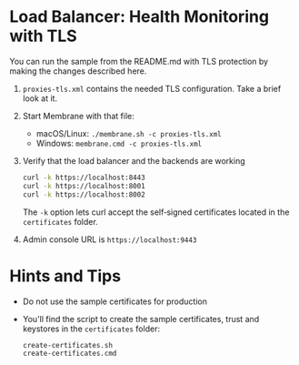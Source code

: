 # Load Balancer: Health Monitoring with TLS

You can run the sample from the README.md with TLS protection by making the changes described here.

1. `proxies-tls.xml` contains the needed TLS configuration. Take a brief look at it.
2. Start Membrane with that file:

    - macOS/Linux: `./membrane.sh -c proxies-tls.xml`
    - Windows: `membrane.cmd -c proxies-tls.xml`

3. Verify that the load balancer and the backends are working

   ```bash
   curl -k https://localhost:8443
   curl -k https://localhost:8001
   curl -k https://localhost:8002
   ```

   The `-k` option lets curl accept the self‑signed certificates located in the `certificates` folder.

4. Admin console URL is `https://localhost:9443`


# Hints and Tips

- Do not use the sample certificates for production
- You'll find the script to create the sample certificates, trust and keystores in the `certificates` folder:

  ```bash
  create-certificates.sh
  create-certificates.cmd
  ```